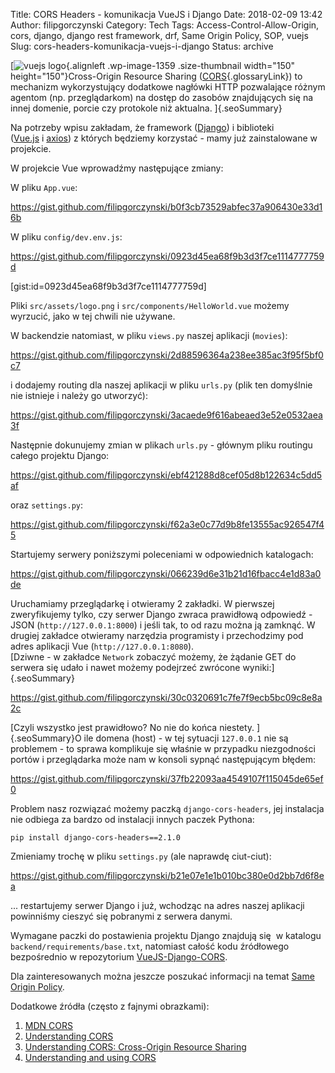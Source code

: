 Title: CORS Headers - komunikacja VueJS i Django
Date: 2018-02-09 13:42
Author: filipgorczynski
Category: Tech
Tags: Access-Control-Allow-Origin, cors, django, django rest framework, drf, Same Origin Policy, SOP, vuejs
Slug: cors-headers-komunikacja-vuejs-i-django
Status: archive

[![vuejs logo](https://filipgorczynski.files.wordpress.com/2017/11/vuejs_logo.png?w=150){.alignleft .wp-image-1359 .size-thumbnail width="150" height="150"}Cross-Origin Resource Sharing ([CORS](https://developer.mozilla.org/en-US/docs/Glossary/CORS "CORS: CORS (Cross-Origin Resource Sharing) is a system, consisting of transmitting HTTP headers, that determines whether to block or fulfill requests for restricted resources on a web page from another domain outside the domain from which the resource originated."){.glossaryLink}) to mechanizm wykorzystujący dodatkowe nagłówki HTTP pozwalające różnym agentom (np. przeglądarkom) na dostęp do zasobów znajdujących się na innej domenie, porcie czy protokole niż aktualna. ]{.seoSummary}

Na potrzeby wpisu zakładam, że framework ([Django](https://www.djangoproject.com/)) i biblioteki ([Vue.js](https://vuejs.org/) i [axios](https://github.com/axios/axios)) z których będziemy korzystać - mamy już zainstalowane w projekcie.

W projekcie Vue wprowadźmy następujące zmiany:

W pliku `App.vue`:

https://gist.github.com/filipgorczynski/b0f3cb73529abfec37a906430e33d16b

W pliku `config/dev.env.js`:

https://gist.github.com/filipgorczynski/0923d45ea68f9b3d3f7ce1114777759d

[gist:id=0923d45ea68f9b3d3f7ce1114777759d]

Pliki `src/assets/logo.png` i `src/components/HelloWorld.vue` możemy wyrzucić, jako w tej chwili nie używane.

W backendzie natomiast, w pliku `views.py` naszej aplikacji (`movies`):

https://gist.github.com/filipgorczynski/2d88596364a238ee385ac3f95f5bf0c7

i dodajemy routing dla naszej aplikacji w pliku `urls.py` (plik ten domyślnie nie istnieje i należy go utworzyć):

https://gist.github.com/filipgorczynski/3acaede9f616abeaed3e52e0532aea3f

Następnie dokunujemy zmian w plikach `urls.py` - głównym pliku routingu całego projektu Django:

https://gist.github.com/filipgorczynski/ebf421288d8cef05d8b122634c5dd5af

oraz `settings.py`:

https://gist.github.com/filipgorczynski/f62a3e0c77d9b8fe13555ac926547f45

Startujemy serwery poniższymi poleceniami w odpowiednich katalogach:

https://gist.github.com/filipgorczynski/066239d6e31b21d16fbacc4e1d83a0de

Uruchamiamy przeglądarkę i otwieramy 2 zakładki. W pierwszej zweryfikujemy tylko, czy serwer Django zwraca prawidłową odpowiedź - JSON (`http://127.0.0.1:8000`) i jeśli tak, to od razu można ją zamknąć. W drugiej zakładce otwieramy narzędzia programisty i przechodzimy pod adres aplikacji Vue (`http://127.0.0.1:8080`).  
[Dziwne - w zakładce `Network` zobaczyć możemy, że żądanie GET do serwera się udało i nawet możemy podejrzeć zwrócone wyniki:]{.seoSummary}

https://gist.github.com/filipgorczynski/30c0320691c7fe7f9ecb5bc09c8e8a2c

[Czyli wszystko jest prawidłowo? No nie do końca niestety. ]{.seoSummary}O ile domena (host) - w tej sytuacji `127.0.0.1` nie są problemem - to sprawa komplikuje się właśnie w przypadku niezgodności portów i przeglądarka może nam w konsoli sypnąć następującym błędem:

https://gist.github.com/filipgorczynski/37fb22093aa4549107f115045de65ef0

Problem nasz rozwiązać możemy paczką `django-cors-headers`, jej instalacja nie odbiega za bardzo od instalacji innych paczek Pythona:

`pip install django-cors-headers==2.1.0`

Zmieniamy trochę w pliku `settings.py` (ale naprawdę ciut-ciut):

https://gist.github.com/filipgorczynski/b21e07e1e1b010bc380e0d2bb7d6f8ea

... restartujemy serwer Django i już, wchodząc na adres naszej aplikacji powinniśmy cieszyć się pobranymi z serwera danymi.

Wymagane paczki do postawienia projektu Django znajdują się  w katalogu `backend/requirements/base.txt`, natomiast całość kodu źródłowego bezpośrednio w repozytorium [VueJS-Django-CORS](https://github.com/filipgorczynski/vuejs-django-cors).

Dla zainteresowanych można jeszcze poszukać informacji na temat [Same Origin Policy](https://en.wikipedia.org/wiki/Same-origin_policy).

Dodatkowe źródła (często z fajnymi obrazkami):

1.  [MDN CORS](https://developer.mozilla.org/en-US/docs/Web/HTTP/CORS)
2.  [Understanding CORS](https://medium.com/@baphemot/understanding-cors-18ad6b478e2b)
3.  [Understanding CORS: Cross-Origin Resource Sharing](https://blog.jscrambler.com/understanding-cors-cross-origin-resource-sharing/)
4.  [Understanding and using CORS](https://templth.wordpress.com/2014/11/12/understanding-and-using-cors/)

 
